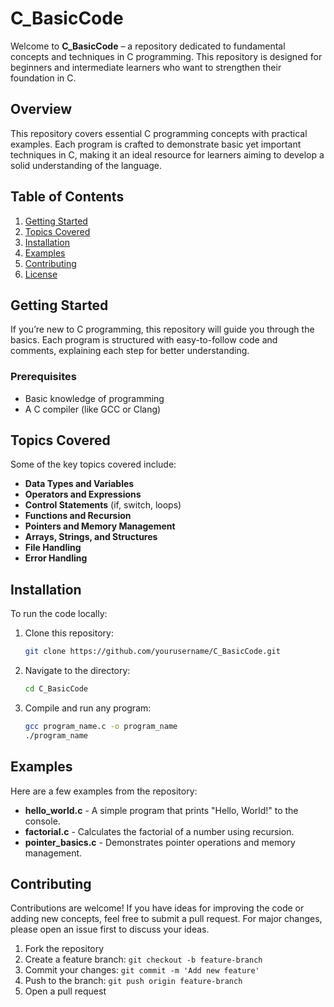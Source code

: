 
# C_BasicCode

Welcome to **C_BasicCode** – a repository dedicated to fundamental concepts and techniques in C programming. This repository is designed for beginners and intermediate learners who want to strengthen their foundation in C.

## Overview

This repository covers essential C programming concepts with practical examples. Each program is crafted to demonstrate basic yet important techniques in C, making it an ideal resource for learners aiming to develop a solid understanding of the language.

## Table of Contents

1. [Getting Started](#getting-started)
2. [Topics Covered](#topics-covered)
3. [Installation](#installation)
4. [Examples](#examples)
5. [Contributing](#contributing)
6. [License](#license)

## Getting Started

If you’re new to C programming, this repository will guide you through the basics. Each program is structured with easy-to-follow code and comments, explaining each step for better understanding.

### Prerequisites

- Basic knowledge of programming
- A C compiler (like GCC or Clang)

## Topics Covered

Some of the key topics covered include:

- **Data Types and Variables**
- **Operators and Expressions**
- **Control Statements** (if, switch, loops)
- **Functions and Recursion**
- **Pointers and Memory Management**
- **Arrays, Strings, and Structures**
- **File Handling**
- **Error Handling**

## Installation

To run the code locally:

1. Clone this repository:
   ```bash
   git clone https://github.com/yourusername/C_BasicCode.git
   ```
2. Navigate to the directory:
   ```bash
   cd C_BasicCode
   ```
3. Compile and run any program:
   ```bash
   gcc program_name.c -o program_name
   ./program_name
   ```

## Examples

Here are a few examples from the repository:

- **hello_world.c** - A simple program that prints "Hello, World!" to the console.
- **factorial.c** - Calculates the factorial of a number using recursion.
- **pointer_basics.c** - Demonstrates pointer operations and memory management.

## Contributing

Contributions are welcome! If you have ideas for improving the code or adding new concepts, feel free to submit a pull request. For major changes, please open an issue first to discuss your ideas.

1. Fork the repository
2. Create a feature branch: `git checkout -b feature-branch`
3. Commit your changes: `git commit -m 'Add new feature'`
4. Push to the branch: `git push origin feature-branch`
5. Open a pull request

